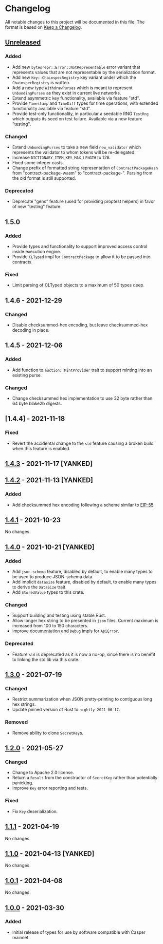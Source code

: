 # Changelog

All notable changes to this project will be documented in this file.  The format is based on [Keep a Changelog].

[comment]: <> (Added:      new features)
[comment]: <> (Changed:    changes in existing functionality)
[comment]: <> (Deprecated: soon-to-be removed features)
[comment]: <> (Removed:    now removed features)
[comment]: <> (Fixed:      any bug fixes)
[comment]: <> (Security:   in case of vulnerabilities)



## [Unreleased]

### Added
* Add new `bytesrepr::Error::NotRepresentable` error variant that represents values that are not representable by the serialization format.
* Add new `Key::ChainspecRegistry` key variant under which the `ChainspecRegistry` is written.
* Add a new type `WithdrawPurses` which is meant to represent `UnbondingPurses` as they exist in current live networks.
* Extend asymmetric key functionality, available via feature "std".
* Provide `Timestamp` and `TimeDiff` types for time operations, with extended functionality available via feature "std".
* Provide test-only functionality, in particular a seedable RNG `TestRng` which outputs its seed on test failure. Available via a new feature "testing".

### Changed
* Extend `UnbondingPurses` to take a new field `new_validator` which represents the validator to whom tokens will be re-delegated.
* Increase `DICTIONARY_ITEM_KEY_MAX_LENGTH` to 128.
* Fixed some integer casts.
* Change prefix of formatted string representation of `ContractPackageHash` from "contract-package-wasm" to "contract-package-". Parsing from the old format is still supported.

### Deprecated
* Deprecate "gens" feature (used for providing proptest helpers) in favor of new "testing" feature.



## 1.5.0

### Added
* Provide types and functionality to support improved access control inside execution engine.
* Provide `CLTyped` impl for `ContractPackage` to allow it to be passed into contracts.

### Fixed
* Limit parsing of CLTyped objects to a maximum of 50 types deep.



## 1.4.6 - 2021-12-29

### Changed
* Disable checksummed-hex encoding, but leave checksummed-hex decoding in place.



## 1.4.5 - 2021-12-06

### Added
* Add function to `auction::MintProvider` trait to support minting into an existing purse.

### Changed
* Change checksummed hex implementation to use 32 byte rather than 64 byte blake2b digests.



## [1.4.4] - 2021-11-18

### Fixed
* Revert the accidental change to the `std` feature causing a broken build when this feature is enabled.



## [1.4.3] - 2021-11-17 [YANKED]



## [1.4.2] - 2021-11-13 [YANKED]

### Added
* Add checksummed hex encoding following a scheme similar to [EIP-55](https://eips.ethereum.org/EIPS/eip-55).



## [1.4.1] - 2021-10-23

No changes.



## [1.4.0] - 2021-10-21 [YANKED]

### Added
* Add `json-schema` feature, disabled by default, to enable many types to be used to produce JSON-schema data.
* Add implicit `datasize` feature, disabled by default, to enable many types to derive the `DataSize` trait.
* Add `StoredValue` types to this crate.

### Changed
* Support building and testing using stable Rust.
* Allow longer hex string to be presented in `json` files. Current maximum is increased from 100 to 150 characters.
* Improve documentation and `Debug` impls for `ApiError`.

### Deprecated
* Feature `std` is deprecated as it is now a no-op, since there is no benefit to linking the std lib via this crate.



## [1.3.0] - 2021-07-19

### Changed
* Restrict summarization when JSON pretty-printing to contiguous long hex strings.
* Update pinned version of Rust to `nightly-2021-06-17`.

### Removed
* Remove ability to clone `SecretKey`s.



## [1.2.0] - 2021-05-27

### Changed
* Change to Apache 2.0 license.
* Return a `Result` from the constructor of `SecretKey` rather than potentially panicking.
* Improve `Key` error reporting and tests.

### Fixed
* Fix `Key` deserialization.



## [1.1.1] - 2021-04-19

No changes.



## [1.1.0] - 2021-04-13 [YANKED]

No changes.



## [1.0.1] - 2021-04-08

No changes.



## [1.0.0] - 2021-03-30

### Added
* Initial release of types for use by software compatible with Casper mainnet.



[Keep a Changelog]: https://keepachangelog.com/en/1.0.0
[unreleased]: https://github.com/casper-network/casper-node/compare/24fc4027a...dev
[1.4.3]: https://github.com/casper-network/casper-node/compare/2be27b3f5...24fc4027a
[1.4.2]: https://github.com/casper-network/casper-node/compare/v1.4.1...2be27b3f5
[1.4.1]: https://github.com/casper-network/casper-node/compare/v1.4.0...v1.4.1
[1.4.0]: https://github.com/casper-network/casper-node/compare/v1.3.0...v1.4.0
[1.3.0]: https://github.com/casper-network/casper-node/compare/v1.2.0...v1.3.0
[1.2.0]: https://github.com/casper-network/casper-node/compare/v1.1.1...v1.2.0
[1.1.1]: https://github.com/casper-network/casper-node/compare/v1.0.1...v1.1.1
[1.1.0]: https://github.com/casper-network/casper-node/compare/v1.0.1...v1.1.1
[1.0.1]: https://github.com/casper-network/casper-node/compare/v1.0.0...v1.0.1
[1.0.0]: https://github.com/casper-network/casper-node/releases/tag/v1.0.0
